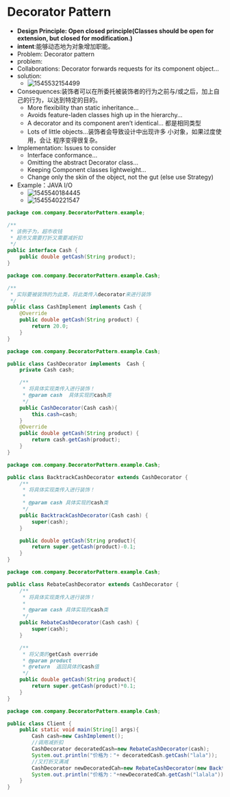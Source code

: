 # Decorator Pattern

- **Design Principle: Open closed principle(Classes should be open for extension, but closed for modification.)**
- **intent**:能够动态地为对象增加职能。
- Problem: Decorator pattern
- problem:  
- Collaborations:  Decorator forwards requests for its component object… 
- solution:
  - ![1545532154499](C:\Users\Emily_Chen\AppData\Roaming\Typora\typora-user-images\1545532154499.png)
- Consequences:装饰者可以在所委托被装饰者的行为之前与/或之后，加上自己的行为，以达到特定的目的。 
  - More flexibility than static inheritance… 
  - Avoids feature-laden classes high up in the hierarchy… 
  - A decorator and its component aren’t identical… 都是相同类型
  - Lots of little objects…装饰者会导致设计中出现许多 小对象，如果过度使用，会让 程序变得很复杂。
- Implementation: Issues to consider 
  -  Interface conformance…
  -  Omitting the abstract Decorator class… 
  -  Keeping Component classes lightweight…
  -  Change only the skin of the object, not the gut (else use Strategy)
- Example：JAVA I/O
  - ![1545540184445](C:\Users\Emily_Chen\AppData\Roaming\Typora\typora-user-images\1545540184445.png)
  - ![1545540221547](C:\Users\Emily_Chen\AppData\Roaming\Typora\typora-user-images\1545540221547.png)









```java
package com.company.DecoratorPattern.example;

/**
 * 该例子为，超市收钱
 * 超市又需要打折又需要减折扣
 */
public interface Cash {
    public double getCash(String product);
}

```

```java
package com.company.DecoratorPattern.example.Cash;

/**
 * 实际要被装饰的为此类，将此类传入decorator来进行装饰
 */
public class CashImplement implements Cash {
    @Override
    public double getCash(String product) {
        return 20.0;
    }
}

```

```java
package com.company.DecoratorPattern.example.Cash;

public class CashDecorator implements  Cash {
    private Cash cash;

    /**
     * 将具体实现类传入进行装饰！
     * @param cash  具体实现的cash类
     */
    public CashDecorator(Cash cash){
        this.cash=cash;
    }
    @Override
    public double getCash(String product) {
        return cash.getCash(product);
    }
}

```

```java
package com.company.DecoratorPattern.example.Cash;

public class BacktrackCashDecorator extends CashDecorator {
    /**
     * 将具体实现类传入进行装饰！
     *
     * @param cash 具体实现的cash类
     */
    public BacktrackCashDecorator(Cash cash) {
        super(cash);
    }

    public double getCash(String product){
        return super.getCash(product)-0.1;
    }
}

```

```java
package com.company.DecoratorPattern.example.Cash;

public class RebateCashDecorator extends CashDecorator {
    /**
     * 将具体实现类传入进行装饰！
     *
     * @param cash 具体实现的cash类
     */
    public RebateCashDecorator(Cash cash) {
        super(cash);
    }

    /**
     * 将父类的getCash override
     * @param product
     * @return  返回具体的cash值
     */
    public double getCash(String product){
        return super.getCash(product)*0.1;
    }
}

```

```java
package com.company.DecoratorPattern.example.Cash;

public class Client {
    public static void main(String[] args){
        Cash cash=new CashImplement();
        //调用减折扣
        CashDecorator decoratedCash=new RebateCashDecorator(cash);
        System.out.println("价格为："+ decoratedCash.getCash("lala"));
        //又打折又满减
        CashDecorator newDecoratedCah=new RebateCashDecorator(new BacktrackCashDecorator(cash));
        System.out.println("价格为："+newDecoratedCah.getCash("lalala"));
    }
}

```

